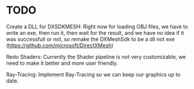 # TODO

Create a DLL for DXSDKMESH: Right now for loading OBJ files, we have to write an exe, then run it, then wait for the result, and we have no idea if it was successfull or not, so remake the DXMeshSdk to be a dll not exe (https://github.com/microsoft/DirectXMesh)

Redo Shaders: Currently the Shader pipeline is not very customizable, we need to make it better and more user friendly.

Ray-Tracing: Implement Ray-Tracing so we can keep our graphics up to date.